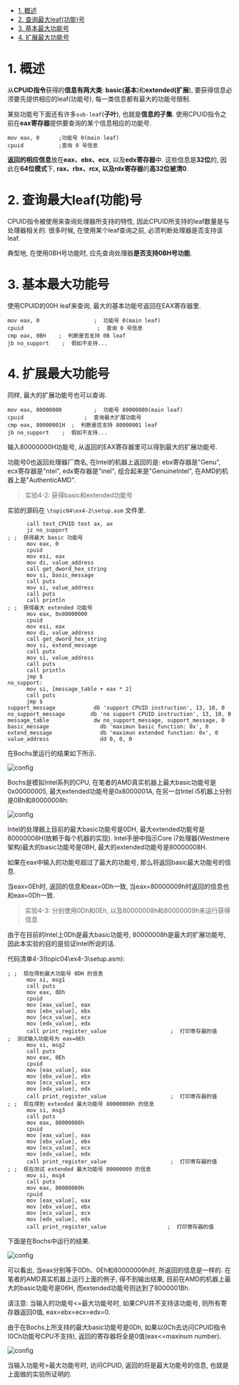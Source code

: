 
<!-- @import "[TOC]" {cmd="toc" depthFrom=1 depthTo=6 orderedList=false} -->

<!-- code_chunk_output -->

- [1. 概述](#1-概述)
- [2. 查询最大leaf(功能)号](#2-查询最大leaf功能号)
- [3. 基本最大功能号](#3-基本最大功能号)
- [4. 扩展最大功能号](#4-扩展最大功能号)

<!-- /code_chunk_output -->

# 1. 概述

从**CPUID指令**获得的**信息有两大类**: **basic(基本**)和**extended(扩展**), 要获得信息必须要先提供相应的leaf(功能号), 每一类信息都有最大的功能号限制.

某些功能号下面还有许多`sub-leaf`(**子叶**), 也就是**信息的子集**. 使用CPUID指令之前在**eax寄存器**提供要查询的某个信息相应的功能号.

```assembly
mov eax, 0      ;功能号 0(main leaf)
cpuid           ;查询 0 号信息
```

**返回的相应信息**放在**eax、ebx、ecx**, 以及**edx寄存器**中. 这些信息是**32位**的, 因此在**64位模式**下, **rax、rbx、rcx, 以及rdx寄存器**的**高32位被清0**.

# 2. 查询最大leaf(功能)号

CPUID指令被使用来查询处理器所支持的特性, 因此CPUID所支持的leaf数量是与处理器相关的. 很多时候, 在使用某个leaf查询之前, 必须判断处理器是否支持该leaf.

典型地, 在使用0BH号功能时, 应先查询处理器**是否支持0BH号功能**.

# 3. 基本最大功能号

使用CPUID的00H leaf来查询, 最大的基本功能号返回在EAX寄存器里.

```assembly
mov eax, 0                 ;  功能号 0(main leaf)
cpuid                       ;  查询 0 号信息
cmp eax, 0BH    ;  判断是否支持 0B leaf
jb no_support    ;  假如不支持...
```

# 4. 扩展最大功能号

同样, 最大的扩展功能号也可以查询.

```assembly
mov eax, 80000000          ;  功能号 80000000(main leaf)
cpuid                   ;  查询最大扩展功能号
cmp eax, 80000001H  ;  判断是否支持 80000001 leaf
jb no_support    ;  假如不支持...
```

输入80000000H功能号, 从返回的EAX寄存器里可以得到最大的扩展功能号.

功能号0也返回处理器厂商名, 在Intel的机器上返回的是: ebx寄存器是"Genu", ecx寄存器是"ntel", edx寄存器是"ineI", 组合起来是"GenuineIntel", 在AMD的机器上是"AuthenticAMD".

>实验4-2: 获得basic和extended功能号

实验的源码在 `\topic04\ex4-2\setup.asm` 文件里.

```assembly
      call test_CPUID test ax, ax
      jz no_support
; ;  获得最大 basic 功能号
      mov eax, 0
      cpuid
      mov esi, eax
      mov di, value_address
      call get_dword_hex_string
      mov si, basic_message
      call puts
      mov si, value_address
      call puts
      call println
; ;  获得最大 extended 功能号
      mov eax, 0x80000000
      cpuid
      mov esi, eax
      mov di, value_address
      call get_dword_hex_string
      mov si, extend_message
      call puts
      mov si, value_address
      call puts
      call println
      jmp $
no_support:
      mov si, [message_table + eax * 2]
      call puts
      jmp $
support_message            db 'support CPUID instruction', 13, 10, 0
no_support_message        db 'no support CPUID instruction', 13, 10, 0
message_table              dw no_support_message, support_message, 0
basic_message                db 'maximun basic function: 0x', 0
extend_message               db 'maximun extended function: 0x', 0
value_address                dd 0, 0, 0
```

在Bochs里运行的结果如下所示.

![config](./images/2.png)

Bochs是模拟Intel系列的CPU, 在笔者的AMD真实机器上最大basic功能号是0x00000005, 最大extended功能号是0x8000001A, 在另一台Intel i5机器上分别是0Bh和80000008h:

![config](./images/3.png)

Intel的处理器上目前的最大basic功能号是0DH, 最大extended功能号是80000008H(依赖于每个机器的实现). Intel手册中指示Core i7处理器(Westmere架构)最大的basic功能号是0BH, 最大的extended功能号是80000008H.

如果在eax中输入的功能号超过了最大的功能号, 那么将返回basic最大功能号的信息.

当eax=0Eh时, 返回的信息和eax=0Dh一致, 当eax=80000009h时返回的信息也和eax=0Dh一致.

>实验4-3: 分别使用0Dh和0Eh, 以及80000008h和80000009h来运行获得信息

由于在目前的Intel上0Dh是最大basic功能号, 80000008h是最大的扩展功能号, 因此本实验的目的是验证Intel所说的话.

代码清单4-3(topic04\ex4-3\setup.asm):

```assembly
; ;  现在得到最大功能号 0DH 的信息
      mov si, msg1
      call puts
      mov eax, 0Dh
      cpuid
      mov [eax_value], eax
      mov [ebx_value], ebx
      mov [ecx_value], ecx
      mov [edx_value], edx
      call print_register_value                    ;  打印寄存器的值
;  测试输入功能号为 eax=0Eh
      mov si, msg2
      call puts
      mov eax, 0Eh
      cpuid
      mov [eax_value], eax
      mov [ebx_value], ebx
      mov [ecx_value], ecx
      mov [edx_value], edx
      call print_register_value                    ;  打印寄存器的值
; ;  现在得到 extended 最大功能号 80000008h 的信息
      mov si, msg3
      call puts
      mov eax, 80000008h
      cpuid
      mov [eax_value], eax
      mov [ebx_value], ebx
      mov [ecx_value], ecx
      mov [edx_value], edx
      call print_register_value                    ;  打印寄存器的值
; ;  现在测试 extended 最大功能号 80000009 的信息
      mov si, msg4
      call puts
      mov eax, 80000009h
      cpuid
      mov [eax_value], eax
      mov [ebx_value], ebx
      mov [ecx_value], ecx
      mov [edx_value], edx
      call print_register_value                   ;  打印寄存器的值
```

下面是在Bochs中运行的结果.

![config](./images/4.png)

可以看出, 当eax分别等于0Dh、0Eh和80000009h时, 所返回的信息是一样的. 在笔者的AMD真实机器上运行上面的例子, 得不到输出结果, 目前在AMD的机器上最大的basic功能号是06H, 而extended功能号则达到了8000001Bh.

请注意: 当输入的功能号<=最大功能号时, 如果CPU并不支持该功能号, 则所有寄存器返回0值, eax=ebx=ecx=edx=0.

由于在Bochs上所支持的最大basic功能号是0Dh, 如果以0Ch去访问CPUID指令(0Ch功能号CPU不支持), 返回的寄存器将全是0值(eax<=maxinum number).

![config](./images/5.png)

当输入功能号>最大功能号时, 访问CPUID, 返回的将是最大功能号的信息, 也就是上面做的实验所证明的.
